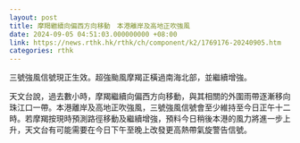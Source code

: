 ```yaml
---
layout: post
title: 摩羯繼續向偏西方向移動　本港離岸及高地正吹強風
date: 2024-09-05 04:51:03.000000000 +08:00
link: https://news.rthk.hk/rthk/ch/component/k2/1769176-20240905.htm
categories: rthk
---
```


三號強風信號現正生效。超強颱風摩羯正橫過南海北部，並繼續增強。

天文台說，過去數小時，摩羯繼續向偏西方向移動，與其相關的外圍雨帶逐漸移向珠江口一帶。本港離岸及高地正吹強風，三號強風信號會至少維持至今日正午十二時。若摩羯按現時預測路徑移動及繼續增強，預料今日稍後本港的風力將進一步上升，天文台有可能需要在今日下午至晚上改發更高熱帶氣旋警告信號。
